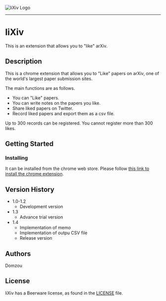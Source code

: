![liXiv Logo]()

---


# liXiv

This is an extension that allows you to "like" arXiv.

## Description

This is a chrome extension that allows you to "Like" papers on arXiv, one of the world's largest paper submission sites.

The main functions are as follows.
- You can "Like" papers.
- You can write notes on the papers you like.
- Share liked papers on Twitter.
- Record liked papers and export them as a csv file.

Up to 300 records can be registered.
You cannot register more than 300 likes.


## Getting Started

### Installing

It can be installed from the chrome web store.
Please follow [this link to install the chrome extension](https://chrome.google.com/webstore/detail/lixiv-like-function-on-ar/foalpbncmjnbggpnbikgmmbahbjdmnpc/related?hl=ja&authuser=0).

## Version History

* 1.0-1.2
    * Development version
* 1.3
    * Advance trial version
* 1.4
    * Implementation of memo
    * Implementation of outpu CSV file
    * Release version
    
## Authors

Domzou


## License
liXiv has a Beerware license, as found in the [LICENSE](LICENSE) file.


